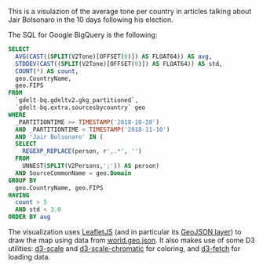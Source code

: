 This is a visulazion of the average tone per country in articles talking about Jair Bolsonaro in the 10 days following his election.

The SQL for Google BigQuery is the following:

```sql
SELECT
  AVG(CAST((SPLIT(V2Tone)[OFFSET(0)]) AS FLOAT64)) AS avg,
  STDDEV(CAST((SPLIT(V2Tone)[OFFSET(0)]) AS FLOAT64)) AS std,
  COUNT(*) AS count,
  geo.CountryName,
  geo.FIPS
FROM
  `gdelt-bq.gdeltv2.gkg_partitioned`,
  `gdelt-bq.extra.sourcesbycountry` geo
WHERE
  _PARTITIONTIME >= TIMESTAMP('2018-10-28')
  AND _PARTITIONTIME < TIMESTAMP('2018-11-10')
  AND 'Jair Bolsonaro' IN (
  SELECT
    REGEXP_REPLACE(person, r',.*', '')
  FROM
    UNNEST(SPLIT(V2Persons,';')) AS person)
  AND SourceCommonName = geo.Domain
GROUP BY
  geo.CountryName, geo.FIPS
HAVING
  count > 5
  AND std < 3.0
ORDER BY avg
```

The visualization uses [LeafletJS](https://leafletjs.com/) (and in particular its [GeoJSON layer](https://leafletjs.com/reference-1.3.4.html#geojson)) to draw the map using data from [world.geo.json](https://github.com/johan/world.geo.json). It also makes use of some D3 utilities:  [d3-scale](https://github.com/d3/d3-scale) and [d3-scale-chromatic](https://github.com/d3/d3-scale-chromatic) for coloring, and [d3-fetch](https://github.com/d3/d3-fetch) for loading data.